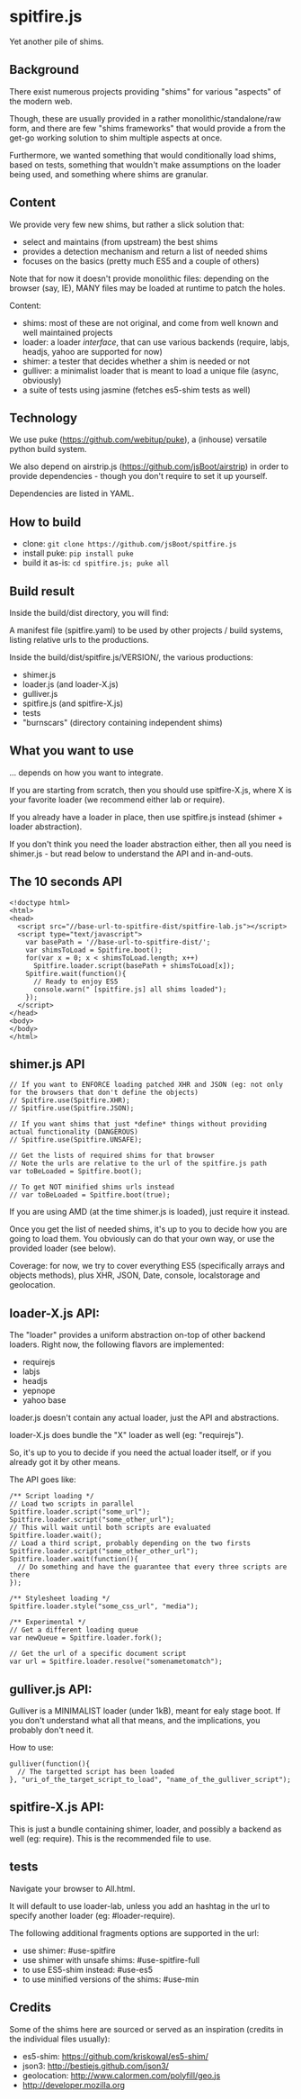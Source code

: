 spitfire.js
===========

Yet another pile of shims.

Background
-------------

There exist numerous projects providing "shims" for various "aspects" of the modern web.

Though, these are usually provided in a rather monolithic/standalone/raw form, and there are few
"shims frameworks" that would provide a from the get-go working solution to shim multiple aspects 
at once.

Furthermore, we wanted something that would conditionally load shims, based on tests, something that
wouldn't make assumptions on the loader being used, and something where shims are granular.

Content
-------------

We provide very few new shims, but rather a slick solution that:
- select and maintains (from upstream) the best shims
- provides a detection mechanism and return a list of needed shims
- focuses on the basics (pretty much ES5 and a couple of others)

Note that for now it doesn't provide monolithic files: depending on the browser (say, IE), MANY files 
may be loaded at runtime to patch the holes.

Content:
- shims: most of these are not original, and come from well known and well maintained projects
- loader: a loader *interface*, that can use various backends (require, labjs, headjs, yahoo are supported for now)
- shimer: a tester that decides whether a shim is needed or not
- gulliver: a minimalist loader that is meant to load a unique file (async, obviously)
- a suite of tests using jasmine (fetches es5-shim tests as well)

Technology
-------------

We use puke (https://github.com/webitup/puke), a (inhouse) versatile python build system.

We also depend on airstrip.js (https://github.com/jsBoot/airstrip) in order to 
provide dependencies - though you don't require to set it up yourself.

Dependencies are listed in YAML.


How to build
-------------

- clone: `git clone https://github.com/jsBoot/spitfire.js`
- install puke: `pip install puke`
- build it as-is: `cd spitfire.js; puke all`


Build result
-------------

Inside the build/dist directory, you will find:

A manifest file (spitfire.yaml) to be used by other projects / build systems, listing relative
urls to the productions.

Inside the build/dist/spitfire.js/VERSION/, the various productions:
- shimer.js
- loader.js (and loader-X.js)
- gulliver.js
- spitfire.js (and spitfire-X.js)
- tests
- "burnscars" (directory containing independent shims)

What you want to use
-------------

... depends on how you want to integrate.

If you are starting from scratch, then you should use spitfire-X.js, where X is your favorite loader
(we recommend either lab or require).

If you already have a loader in place, then use spitfire.js instead (shimer + loader abstraction).

If you don't think you need the loader abstraction either, then all you need is shimer.js - but read
below to understand the API and in-and-outs.


The 10 seconds API
-------------

```
<!doctype html>
<html>
<head>
  <script src="//base-url-to-spitfire-dist/spitfire-lab.js"></script>
  <script type="text/javascript">
    var basePath = '//base-url-to-spitfire-dist/';
    var shimsToLoad = Spitfire.boot();
    for(var x = 0; x < shimsToLoad.length; x++)
      Spitfire.loader.script(basePath + shimsToLoad[x]);
    Spitfire.wait(function(){
      // Ready to enjoy ES5
      console.warn(" [spitfire.js] all shims loaded");
    });
  </script>
</head>
<body>
</body>
</html>
```

shimer.js API
-------------

```
// If you want to ENFORCE loading patched XHR and JSON (eg: not only for the browsers that don't define the objects)
// Spitfire.use(Spitfire.XHR);
// Spitfire.use(Spitfire.JSON);

// If you want shims that just *define* things without providing actual functionality (DANGEROUS)
// Spitfire.use(Spitfire.UNSAFE);

// Get the lists of required shims for that browser
// Note the urls are relative to the url of the spitfire.js path
var toBeLoaded = Spitfire.boot();

// To get NOT minified shims urls instead
// var toBeLoaded = Spitfire.boot(true);

```

If you are using AMD (at the time shimer.js is loaded), just require it instead.

Once you get the list of needed shims, it's up to you to decide how you are going to load them.
You obviously can do that your own way, or use the provided loader (see below).

Coverage: for now, we try to cover everything ES5 (specifically arrays and objects methods),
plus XHR, JSON, Date, console, localstorage and geolocation.



loader-X.js API:
-------------

The "loader" provides a uniform abstraction on-top of other backend loaders. Right now,
the following flavors are implemented:
- requirejs
- labjs
- headjs
- yepnope
- yahoo base

loader.js doesn't contain any actual loader, just the API and abstractions.

loader-X.js does bundle the "X" loader as well (eg: "requirejs").

So, it's up to you to decide if you need the actual loader itself, or if you already got it by
other means.

The API goes like:
```
/** Script loading */
// Load two scripts in parallel
Spitfire.loader.script("some_url");
Spitfire.loader.script("some_other_url");
// This will wait until both scripts are evaluated
Spitfire.loader.wait();
// Load a third script, probably depending on the two firsts
Spitfire.loader.script("some_other_other_url");
Spitfire.loader.wait(function(){
  // Do something and have the guarantee that every three scripts are there
});

/** Stylesheet loading */
Spitfire.loader.style("some_css_url", "media");

/** Experimental */
// Get a different loading queue
var newQueue = Spitfire.loader.fork();

// Get the url of a specific document script
var url = Spitfire.loader.resolve("somenametomatch");

```

gulliver.js API:
-------------

Gulliver is a MINIMALIST loader (under 1kB), meant for ealy stage boot.
If you don't understand what all that means, and the implications, you probably don't need it.

How to use:
```
gulliver(function(){
  // The targetted script has been loaded
}, "uri_of_the_target_script_to_load", "name_of_the_gulliver_script");

```


spitfire-X.js API:
-------------

This is just a bundle containing shimer, loader, and possibly a backend as well (eg: require).
This is the recommended file to use.


tests
-------------

Navigate your browser to All.html.

It will default to use loader-lab, unless you add an hashtag in the url to specify another loader
(eg: #loader-require).

The following additional fragments options are supported in the url:
- use shimer: #use-spitfire
- use shimer with unsafe shims: #use-spitfire-full
- to use ES5-shim instead: #use-es5
- to use minified versions of the shims: #use-min

Credits
-------------

Some of the shims here are sourced or served as an inspiration (credits in the individual files
usually):
- es5-shim: https://github.com/kriskowal/es5-shim/
- json3: http://bestiejs.github.com/json3/
- geolocation: http://www.calormen.com/polyfill/geo.js
- http://developer.mozilla.org
